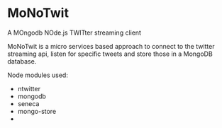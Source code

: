 # MoNoTwit

A MOngodb NOde.js TWITter streaming client

MoNoTwit is a micro services based approach to connect to the twitter streaming api, listen for specific tweets and store those in a MongoDB database.

Node modules used:
* ntwitter
* mongodb
* seneca
* mongo-store
* 

